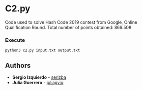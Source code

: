 # C2.py

Code used to solve Hash Code 2019 contest from Google, Online Qualification Round. Total number of points obtained: 866.508


### Execute

```
python3 c2.py input.txt output.txt
```

## Authors

* **Sergio Izquierdo** -  [serizba](https://github.com/serizba)
* **Julia Guerrero** -  [juliagviu](https://github.com/juliagviu)

